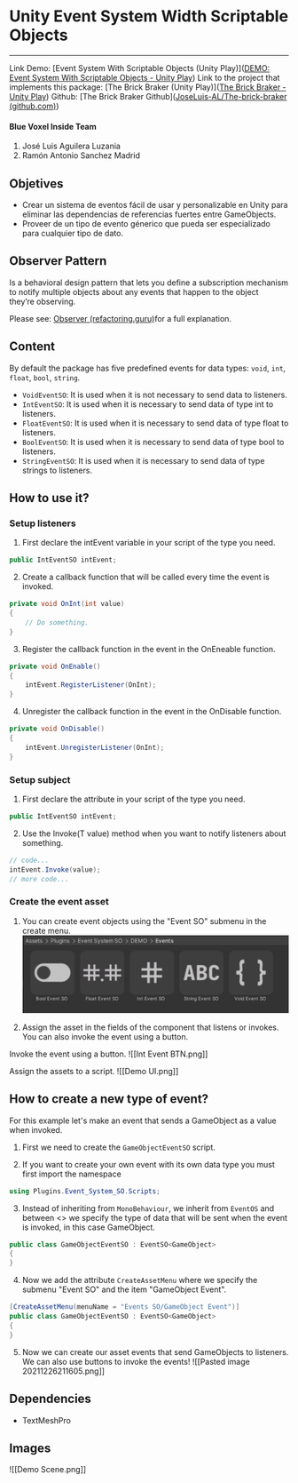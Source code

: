 # Unity Event System Width Scriptable Objects
---

Link Demo: [Event System With Scriptable Objects (Unity Play)]([DEMO: Event System With Scriptable Objects - Unity Play](https://play.unity.com/mg/other/demo-event-system-with-scriptable-objects))
Link to the project that implements this package: [The Brick Braker (Unity Play)]([The Brick Braker - Unity Play](https://play.unity.com/mg/other/the-brick-braker))
Github: [The Brick Braker Github]([JoseLuis-AL/The-brick-braker (github.com)](https://github.com/JoseLuis-AL/The-brick-braker))

#### Blue Voxel Inside Team
1. José Luis Aguilera Luzania
2. Ramón Antonio Sanchez Madrid

## Objetives
- Crear un sistema de eventos fácil de usar y personalizable en Unity para eliminar las dependencias de referencias fuertes entre GameObjects.
- Proveer de un tipo de evento génerico que pueda ser especializado para cualquier tipo de dato.

## Observer Pattern
Is a behavioral design pattern that lets you define a subscription mechanism to notify multiple objects about any events that happen to the object they’re observing.

Please see: [Observer (refactoring.guru)](https://refactoring.guru/design-patterns/observer)for a full explanation.

## Content
By default the package has five predefined events for data types: `void`, `int`, `float`, `bool`, `string`.
- `VoidEventSO`: It is used when it is not necessary to send data to listeners.
- `IntEventSO`: It is used when it is necessary to send data of type int to listeners.
- `FloatEventSO`: It is used when it is necessary to send data of type float to listeners.
- `BoolEventSO`: It is used when it is necessary to send data of type bool to listeners.
- `StringEventSO`: It is used when it is necessary to send data of type strings to listeners.

## How to use it?
### Setup listeners
1. First declare the intEvent variable in your script of the type you need.
```C#
public IntEventSO intEvent;
```

2. Create a callback function that will be called every time the event is invoked.
```C#
private void OnInt(int value) 
{
	// Do something.
}

```

3. Register the callback function in the event in the OnEneable function.
```C#
private void OnEnable() 
{
	intEvent.RegisterListener(OnInt);
}
```

4. Unregister the callback function in the event in the OnDisable function.
```C#
private void OnDisable()
{
	intEvent.UnregisterListener(OnInt);
}
```

### Setup subject
1. First declare the attribute in your script of the type you need.
```C#
public IntEventSO intEvent;
```

2. Use the Invoke(T value) method when you want to notify listeners about something.
```C#
// code...
intEvent.Invoke(value);
// more code...
```

### Create the event asset
1. You can create event objects using the "Event SO" submenu in the create menu.
![](Images/Assets%20Events%20SO.png)


1. Assign the asset in the fields of the component that listens or invokes. You can also invoke the event using a button.

Invoke the event using a button.
![[Int Event BTN.png]]

Assign the assets to a script.
![[Demo UI.png]]

## How to create a new type of event?
For this example let's make an event that sends a GameObject as a value when invoked.

1. First we need to create the `GameObjectEventSO` script.

2. If you want to create your own event with its own data type you must first import the namespace
```C#
using Plugins.Event_System_SO.Scripts;
```

3. Instead of inheriting from `MonoBehaviour`, we inherit from `EventOS` and between <> we specify the type of data that will be sent when the event is invoked, in this case GameObject.
```C#
public class GameObjectEventSO : EventSO<GameObject>  
{  
}
```

4. Now we add the attribute `CreateAssetMenu` where we specify the submenu "Event SO" and the item "GameObject Event".
```C#
[CreateAssetMenu(menuName = "Events SO/GameObject Event")]
public class GameObjectEventSO : EventSO<GameObject>  
{  
}
```

5. Now we can create our asset events that send GameObjects to listeners. We can also use buttons to invoke the events!
![[Pasted image 20211226211605.png]]

## Dependencies
- TextMeshPro

## Images
![[Demo Scene.png]]
